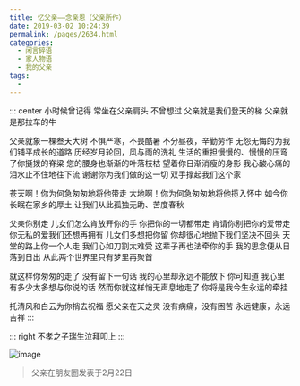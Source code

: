 ```yaml
---
title: 忆父亲——念亲恩（父亲所作）
date: 2019-03-02 10:24:39
permalink: /pages/2634.html
categories:
  - 闲言碎语
  - 家人物语
  - 我的父亲
tags:
  - 
---
```




::: center
小时候曾记得
常坐在父亲肩头
不曾想过
父亲就是我们登天的梯
父亲就是那拉车的牛



父亲就象一棵叁天大树
不惧严寒，不畏酷暑
不分昼夜，辛勤劳作
无怨无悔的为我们铺平成长的道路
历经岁月轮回，风与雨的洗礼
生活的重担慢慢的、慢慢的压弯了你挺拨的脊梁
您的腰身也渐渐的叶落枝枯
望着你日渐消瘦的身影
我心酸心痛的泪水止不住地往下流
谢谢你为我们做的这一切
双手撑起我们这个家

苍天啊！你为何急匆匆地将他带走
大地啊！你为何急匆匆地将他揽入怀中
如今你长眠在家乡的厚土
让我们从此孤独无助、苦度春秋

父亲你别走
儿女们怎么肯放开你的手
你把你的一切都带走
肯请你别把你的爱带走
你无私的爱我们还想再拥有
儿女们多想把你留
你却很心地抛下我们坚决不回头
天堂的路上你一个人走
我们心如刀割太难受
这辈子再也法牵你的手
我的思念便从日落到日出
从此两个世界里只有梦里再聚首

就这样你匆匆的走了
没有留下一句话
我的心里却永远不能放下
你可知道
我心里有多少太多想与你说的话
然而你就这样悄无声息地走了
你将是我今生永远的牵挂

托清风和白云为你捎去祝福
愿父亲在天之灵
没有病痛，没有困苦
永远健康，永远吉祥
:::



::: right
不孝之子瑞生泣拜叩上
:::



![image](https://tva3.sinaimg.cn/large/008k1Yt0ly1gs3jw9fifjj30u0140x6p.jpg)



> 父亲在朋友圈发表于2月22日
